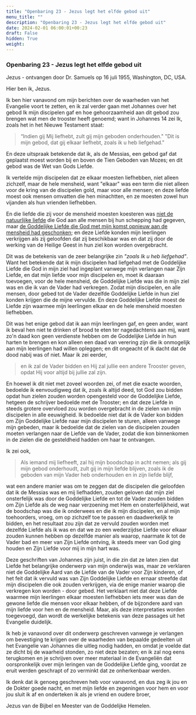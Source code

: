 ```yaml
---
title: "Openbaring 23 - Jezus legt het elfde gebod uit"
menu_title: ""
description: "Openbaring 23 - Jezus legt het elfde gebod uit"
date: 2024-02-01 06:00:01+00:23
draft: False
hidden: True
weight:
---
```

### Openbaring 23 - Jezus legt het elfde gebod uit

Jezus - ontvangen door Dr. Samuels op 16 juli 1955, Washington, DC, USA.

Hier ben ik, Jezus.

Ik ben hier vanavond om mijn berichten over de waarheden van het Evangelie voort te zetten, en ik zal verder gaan met Johannes over het gebod Ik mijn discipelen gaf en hoe gehoorzaamheid aan dit gebod zou brengen wat men de trooster heeft genoemd; want in Johannes 14 zei Ik, zoals het in het Nieuwe Testament staat:

> “Indien gij Mij liefhebt, zult gij mijn geboden onderhouden." "Dit is mijn gebod, dat gij elkaar liefhebt, zoals ik u heb liefgehad."

En deze uitspraak betekende dat ik, als de Messias, een gebod gaf dat geplaatst moest worden bij en boven de Tien Geboden van Mozes; en dit gebod was de Wet van Gods Liefde.

Ik vertelde mijn discipelen dat ze elkaar moesten liefhebben, niet alleen zichzelf, maar de hele mensheid, want "elkaar" was een term die niet alleen voor de kring van de discipelen gold, maar voor alle mensen; en deze liefde moest ook mensen omvatten die hen minachtten, en ze moesten zowel hun vijanden als hun vrienden liefhebben.

En die liefde die zij voor de mensheid moesten koesteren was [niet de natuurlijke liefde](/1-nl-padgett-messages/1-4-nl-padgett-messages-by-date/1-4-2-nl-padgett-messages-1915-1/nl-1915-3-4-1-jep-jesus/) die God aan alle mensen bij hun schepping had gegeven, maar [de Goddelijke Liefde die God met mijn komst opnieuw aan de mensheid had geschonken](/9-nl-divine-love-path/9-4-nl-divine-love/9-4-2-nl-gift-of-divine-love/); en deze Liefde konden mijn leerlingen verkrijgen als zij geloofden dat zij beschikbaar was en dat zij door de werking van de Heilige Geest in hun ziel kon worden overgebracht.

Dit was de betekenis van de zeer belangrijke zin *"zoals Ik u heb liefgehad"*. Want het betekende dat ik mijn discipelen had liefgehad met de Goddelijke Liefde die God in mijn ziel had ingeplant vanwege mijn verlangen naar Zijn Liefde, en dat mijn liefde voor mijn discipelen en, moet ik daaraan toevoegen, voor de hele mensheid, de Goddelijke Liefde was die in mijn ziel was en die ik van de Vader had verkregen. Zodat mijn discipelen, en alle mensen, door gebed tot de Vader dezelfde Goddelijke Liefde in hun ziel konden krijgen die de mijne vervulde. En deze Goddelijke Liefde moest de Liefde zijn waarmee mijn leerlingen elkaar en de hele mensheid moesten liefhebben.

Dit was het enige gebod dat ik aan mijn leerlingen gaf, en geen ander, want ik beval hen niet te drinken of brood te eten ter nagedachtenis aan mij, want zo'n daad kon geen verdienste hebben om de Goddelijke Liefde in hun harten te brengen en kon alleen een daad van verering zijn die ik onmogelijk aan mijn leerlingen had willen opleggen; en dit ongeacht of ik dacht dat de dood nabij was of niet. Maar ik zei eerder,

> en ik zal de Vader bidden en Hij zal jullie een andere Trooster geven, opdat Hij voor altijd bij jullie zal zijn.

En hoewel ik dit niet met zoveel woorden zei, of met die exacte woorden, bedoelde ik eenvoudigweg dat ik, zoals ik altijd deed, tot God zou bidden opdat hun zielen zouden worden opengesteld voor de Goddelijke Liefde, hetgeen de schrijver bedoelde met de Trooster; en dat deze Liefde in steeds grotere overvloed zou worden overgebracht in de zielen van mijn discipelen in alle eeuwigheid. Ik bedoelde niet dat ik de Vader kon bidden om Zijn Goddelijke Liefde naar mijn discipelen te sturen, alleen vanwege mijn gebeden, maar ik bedoelde dat de zielen van de discipelen zouden moeten verlangen naar de Liefde van de Vader, zodat die kon binnenkomen in de zielen die de gesteldheid hadden om haar te ontvangen.

Ik zei ook,

> Als iemand mij liefheeft, zal hij mijn boodschap in acht nemen; als gij mijn gebod onderhoudt, zult gij in mijn liefde blijven, zoals ik de geboden van mijn Vader heb onderhouden en in zijn liefde blijf,

wat een andere manier was om te zeggen dat de discipelen die geloofden dat ik de Messias was en mij liefhadden, zouden geloven dat mijn ziel onsterfelijk was door de Goddelijke Liefde en tot de Vader zouden bidden om Zijn Liefde als de weg naar verzoening met Hem en onsterfelijkheid, wat de boodschap was die ik onderwees en die ik mijn discipelen, en al mijn toehoorders, vroeg, om op zichzelf toe te passen en daadwerkelijk te bidden, en het resultaat zou zijn dat ze vervuld zouden worden met dezelfde Liefde als ik was en dat we zo een wederzijdse Liefde voor elkaar zouden kunnen hebben op dezelfde manier als waarop, naarmate ik tot de Vader bad en meer van Zijn Liefde ontving, ik steeds meer van God ging houden en Zijn Liefde voor mij in mijn hart was.

Deze geschriften van Johannes zijn juist, in die zin dat ze laten zien dat Liefde het belangrijke onderwerp van mijn onderwijs was, maar ze verklaren niet de Goddelijke Aard van de Liefde van de Vader voor Zijn kinderen, of het feit dat ik vervuld was van Zijn Goddelijke Liefde en ernaar streefde dat mijn discipelen die ook zouden verkrijgen, via de enige manier waarop die verkregen kon worden - door gebed. Het verklaart niet dat deze Liefde waarmee mijn leerlingen elkaar moesten liefhebben iets meer was dan de gewone liefde die mensen voor elkaar hebben, of de bijzondere aard van mijn liefde voor hen en de mensheid. Maar, als deze interpretaties worden toegevoegd, dan wordt de werkelijke betekenis van deze passages uit het Evangelie duidelijk.

Ik heb je vanavond over dit onderwerp geschreven vanwege je verlangen om bevestiging te krijgen over de waarheden van bepaalde gedeelten uit het Evangelie van Johannes die uitleg nodig hadden, en omdat je voelde dat ze dicht bij de waarheid stonden, zo niet deze bezaten; en ik zal nog eens terugkomen en je schrijven over meer materiaal in de Evangeliën dat oorspronkelijk over mijn leringen van de Goddelijke Liefde ging, voordat ze eruit werden geschrapt of zo verminkt dat ze onherkenbaar werden.

Ik denk dat ik genoeg geschreven heb voor vanavond, en dus zeg ik jou en de Dokter goede nacht, en met mijn liefde en zegeningen voor hem en voor jou sluit ik af en onderteken ik als je vriend en oudere broer,

Jezus van de Bijbel en Meester van de Goddelijke Hemelen.
